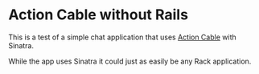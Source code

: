 # Action Cable without Rails

This is a test of a simple chat application that uses [Action Cable](http://edgeguides.rubyonrails.org/action_cable_overview.html) with Sinatra.

While the app uses Sinatra it could just as easily be any Rack application.
